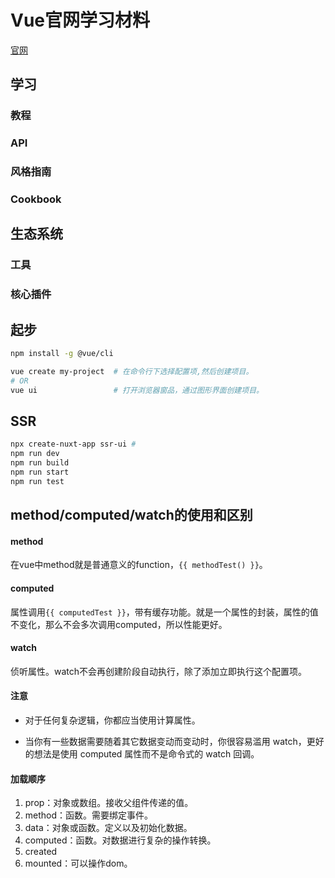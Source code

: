 # Vue官网学习材料

[官网](https://cn.vuejs.org/)

## 学习

### 教程

### API

### 风格指南

### Cookbook

## 生态系统

### 工具

### 核心插件

## 起步

```bash
npm install -g @vue/cli
```

```bash
vue create my-project  # 在命令行下选择配置项,然后创建项目。 
# OR
vue ui                 # 打开浏览器窗品，通过图形界面创建项目。
```

## SSR



```bash
npx create-nuxt-app ssr-ui #
npm run dev  
npm run build
npm run start
npm run test
```

## method/computed/watch的使用和区别

#### method

在vue中method就是普通意义的function，`{{ methodTest() }}`。

#### computed

属性调用`{{ computedTest }}`，带有缓存功能。就是一个属性的封装，属性的值不变化，那么不会多次调用computed，所以性能更好。

#### watch

侦听属性。watch不会再创建阶段自动执行，除了添加立即执行这个配置项。

#### 注意

- 对于任何复杂逻辑，你都应当使用计算属性。

- 当你有一些数据需要随着其它数据变动而变动时，你很容易滥用 watch，更好的想法是使用 computed 属性而不是命令式的 watch 回调。

#### 加载顺序

1. prop：对象或数组。接收父组件传递的值。
2. method：函数。需要绑定事件。
3. data：对象或函数。定义以及初始化数据。
4. computed：函数。对数据进行复杂的操作转换。
5. created
6. mounted：可以操作dom。